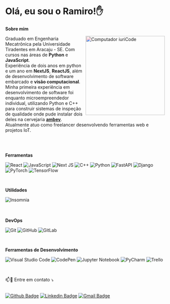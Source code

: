 # Olá, eu sou o Ramiro!✋

**Sobre mim**

<img src="https://raw.githubusercontent.com/MicaelliMedeiros/micaellimedeiros/master/image/computer-illustration.png" style="filter: hue-rotate(120deg)"
min-width="400px" max-width="250px" width="250px" align="right" alt="Computador iuriCode">

<p align="left">

Graduado em Engenharia Mecatrônica pela Universidade Tiradentes em Aracaju - SE. Com cursos nas áreas de <strong>Python</strong> e <strong>JavaScript</strong>.</br>
Experiência de dois anos em python e um ano em <strong>NextJS</strong>, <strong>ReactJS</strong>, além de desenvolvimento de software embarcado e <strong>visão computacional</strong>.<br/>Minha primeira experiência em desenvolvimento de software foi enquanto microempreendedor individual, utilizando Python e C++ para construir sistemas de inspeção de qualidade onde pude instalar dois deles na cervejaria <a href="https://www.ambev.com.br"> <strong>ambev</strong></a>. 
</br>
Atualmente atuo como freelancer desenvolvendo ferramentas web e projetos IoT.

<br/>
<br/>


**Ferramentas**


![React](https://img.shields.io/badge/react-%2320232a.svg?style=for-the-badge&logo=react&logoColor=%2361DAFB)
![JavaScript](https://img.shields.io/badge/javascript-%23323330.svg?style=for-the-badge&logo=javascript&logoColor=%23F7DF1E)
![Next JS](https://img.shields.io/badge/Next-black?style=for-the-badge&logo=next.js&logoColor=white)
![C++](https://img.shields.io/badge/c++-%2300599C.svg?style=for-the-badge&logo=c%2B%2B&logoColor=white)
![Python](https://img.shields.io/badge/python-3670A0?style=for-the-badge&logo=python&logoColor=ffdd54)
![FastAPI](https://img.shields.io/badge/FastAPI-005571?style=for-the-badge&logo=fastapi)
![Django](https://img.shields.io/badge/django-%23092E20.svg?style=for-the-badge&logo=django&logoColor=white)
![PyTorch](https://img.shields.io/badge/PyTorch-%23EE4C2C.svg?style=for-the-badge&logo=PyTorch&logoColor=white)
![TensorFlow](https://img.shields.io/badge/TensorFlow-%23FF6F00.svg?style=for-the-badge&logo=TensorFlow&logoColor=white)

</br>

**Utilidades**

<div style="display:inline_block">
  <img align="center" alt="Insomnia" src="https://img.shields.io/badge/Insomnia-333333?style=for-the-badge&logo=insomnia&logoColor=white"/>
</div>
</br>

</br>

**DevOps**

![Git](https://img.shields.io/badge/git-%23F05033.svg?style=for-the-badge&logo=git&logoColor=white)
![GitHub](https://img.shields.io/badge/github-%23121011.svg?style=for-the-badge&logo=github&logoColor=white)
![GitLab](https://img.shields.io/badge/gitlab-%23181717.svg?style=for-the-badge&logo=gitlab&logoColor=white)

</br>

**Ferramentas de Desenvolvimento**

![Visual Studio Code](https://img.shields.io/badge/Visual%20Studio%20Code-0078d7.svg?style=for-the-badge&logo=visual-studio-code&logoColor=white)
![CodePen](https://img.shields.io/badge/CodePen-white?style=for-the-badge&logo=codepen&logoColor=black)
![Jupyter Notebook](https://img.shields.io/badge/jupyter-%23FA0F00.svg?style=for-the-badge&logo=jupyter&logoColor=white)
![PyCharm](https://img.shields.io/badge/pycharm-143?style=for-the-badge&logo=pycharm&logoColor=black&color=black&labelColor=green)
![Trello](https://img.shields.io/badge/Trello-%23026AA7.svg?style=for-the-badge&logo=Trello&logoColor=white)

<br/>

<p align="left">
  📫💌 Entre em contato ⤵️
</p>

</p>  
<div style="display:flex">

[![Github Badge](https://img.shields.io/badge/-Github-000?style=flat-square&logo=Github&logoColor=white)](https://www.github.com/ramiro-sena/)
[![Linkedin Badge](https://img.shields.io/badge/-LinkedIn-blue?style=flat-square&logo=Linkedin&logoColor=white&)](https://www.linkedin.com/in/ramiro-sena/)
[![Gmail Badge](https://img.shields.io/badge/-ramiro.sena.eng@gmail.com-c14438?style=flat-square&logo=Gmail&logoColor=white&link=mailto:ramiro.sena.eng@gmail.com)](mailto:ramiro.sena.eng@gmail.com)
